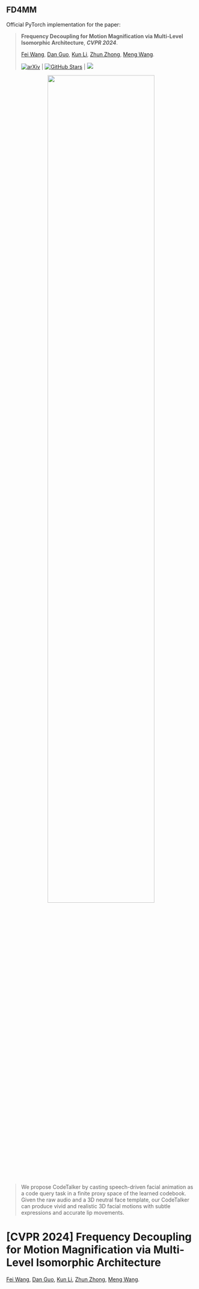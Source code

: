 ## **FD4MM**

Official PyTorch implementation for the paper:

> **Frequency Decoupling for Motion Magnification via Multi-Level Isomorphic Architecture**, ***CVPR 2024***.
>
> [Fei Wang](https://scholar.google.com.hk/citations?user=sdqv6pQAAAAJ&hl=zh-CN&oi=ao), [Dan Guo](https://scholar.google.com.hk/citations?user=DsEONuMAAAAJ&hl=zh-CN&oi=ao), [Kun Li](https://scholar.google.com.hk/citations?user=UQ_bInoAAAAJ&hl=zh-CN&oi=ao), [Zhun Zhong](https://scholar.google.com.hk/citations?hl=zh-CN&user=nZizkQ0AAAAJ), [Meng Wang](https://scholar.google.com.hk/citations?user=rHagaaIAAAAJ&hl=zh-CN&oi=ao).
>
> [![arXiv](https://img.shields.io/badge/arXiv-Paper-%3CCOLOR%3E.svg)](https://arxiv.org/pdf/2403.07347) |
> [![GitHub Stars](https://img.shields.io/github/stars/yerfor/Real3DPortrait)](https://github.com/Jiafei127/FD4MM) |
> <a href=' '><img src='https://img.shields.io/badge/Demo-Open in Colab-blue'></a>

<p align="center">
<img src="figure.png" width="75%"/>
</p>

> We propose CodeTalker by casting speech-driven facial animation as a code query task in a finite proxy space of the learned codebook. Given the raw audio and a 3D neutral face template, our CodeTalker can produce vivid and realistic 3D facial motions with subtle expressions and accurate lip movements. 



# [CVPR 2024] Frequency Decoupling for Motion Magnification via Multi-Level Isomorphic Architecture
[Fei Wang](https://scholar.google.com.hk/citations?user=sdqv6pQAAAAJ&hl=zh-CN&oi=ao), [Dan Guo](https://scholar.google.com.hk/citations?user=DsEONuMAAAAJ&hl=zh-CN&oi=ao), [Kun Li](https://scholar.google.com.hk/citations?user=UQ_bInoAAAAJ&hl=zh-CN&oi=ao), [Zhun Zhong](https://scholar.google.com.hk/citations?hl=zh-CN&user=nZizkQ0AAAAJ), [Meng Wang](https://scholar.google.com.hk/citations?user=rHagaaIAAAAJ&hl=zh-CN&oi=ao).
